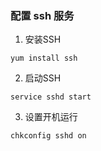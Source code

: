 ### 配置 ssh 服务

1. 安装SSH
  ```
  yum install ssh
  ```
2. 启动SSH
  ```
  service sshd start
  ```
3. 设置开机运行
  ```
  chkconfig sshd on
  ```
